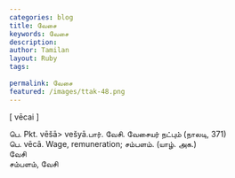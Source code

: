 ```yaml
---
categories: blog
title: வேசை
keywords: வேசை
description: 
author: Tamilan
layout: Ruby
tags: 
 
permalink: வேசை
featured: /images/ttak-48.png
---
```

  
[ vēcai ]  
  
பெ. Pkt. vēšā> vešyā.பார். வேசி. வேசையர் நட்பும் (நாலடி, 371)  
பெ. vēcā. Wage, remuneration; சம்பளம். (யாழ். அக.)  
வேசி  
சம்பளம், வேசி